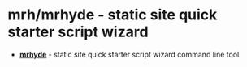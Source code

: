 # mrh/mrhyde - static site quick starter script wizard


- [**mrhyde**](mrhyde) - static site quick starter script wizard command line tool






